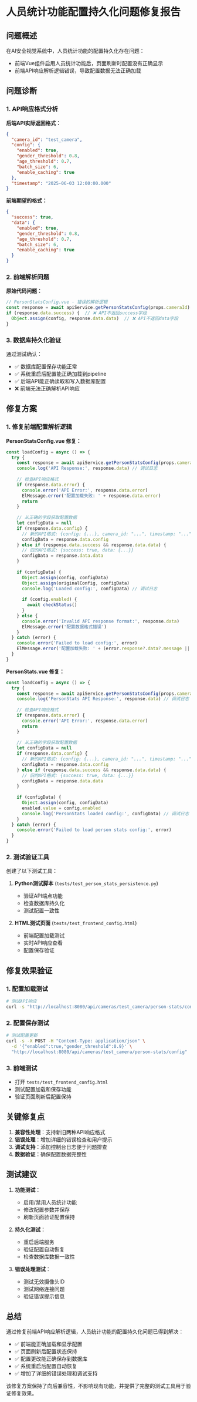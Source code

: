 # 人员统计功能配置持久化问题修复报告

## 问题概述

在AI安全视觉系统中，人员统计功能的配置持久化存在问题：
- 前端Vue组件启用人员统计功能后，页面刷新时配置没有正确显示
- 前端API响应解析逻辑错误，导致配置数据无法正确加载

## 问题诊断

### 1. API响应格式分析

**后端API实际返回格式：**
```json
{
  "camera_id": "test_camera",
  "config": {
    "enabled": true,
    "gender_threshold": 0.8,
    "age_threshold": 0.7,
    "batch_size": 6,
    "enable_caching": true
  },
  "timestamp": "2025-06-03 12:00:00.000"
}
```

**前端期望的格式：**
```json
{
  "success": true,
  "data": {
    "enabled": true,
    "gender_threshold": 0.8,
    "age_threshold": 0.7,
    "batch_size": 6,
    "enable_caching": true
  }
}
```

### 2. 前端解析问题

**原始代码问题：**
```javascript
// PersonStatsConfig.vue - 错误的解析逻辑
const response = await apiService.getPersonStatsConfig(props.cameraId)
if (response.data.success) {  // ❌ API不返回success字段
  Object.assign(config, response.data.data)  // ❌ API不返回data字段
}
```

### 3. 数据库持久化验证

通过测试确认：
- ✅ 数据库配置保存功能正常
- ✅ 系统重启后配置能正确加载到pipeline
- ✅ 后端API能正确读取和写入数据库配置
- ❌ 前端无法正确解析API响应

## 修复方案

### 1. 修复前端配置解析逻辑

**PersonStatsConfig.vue 修复：**
```javascript
const loadConfig = async () => {
  try {
    const response = await apiService.getPersonStatsConfig(props.cameraId)
    console.log('API Response:', response.data) // 调试日志
    
    // 检查API响应格式
    if (response.data.error) {
      console.error('API Error:', response.data.error)
      ElMessage.error('配置加载失败: ' + response.data.error)
      return
    }
    
    // 从正确的字段获取配置数据
    let configData = null
    if (response.data.config) {
      // 新的API格式: {config: {...}, camera_id: "...", timestamp: "..."}
      configData = response.data.config
    } else if (response.data.success && response.data.data) {
      // 旧的API格式: {success: true, data: {...}}
      configData = response.data.data
    }
    
    if (configData) {
      Object.assign(config, configData)
      Object.assign(originalConfig, configData)
      console.log('Loaded config:', configData) // 调试日志
      
      if (config.enabled) {
        await checkStatus()
      }
    } else {
      console.error('Invalid API response format:', response.data)
      ElMessage.error('配置数据格式错误')
    }
  } catch (error) {
    console.error('Failed to load config:', error)
    ElMessage.error('配置加载失败: ' + (error.response?.data?.message || error.message))
  }
}
```

**PersonStats.vue 修复：**
```javascript
const loadConfig = async () => {
  try {
    const response = await apiService.getPersonStatsConfig(props.cameraId)
    console.log('PersonStats API Response:', response.data) // 调试日志
    
    // 检查API响应格式
    if (response.data.error) {
      console.error('API Error:', response.data.error)
      return
    }
    
    // 从正确的字段获取配置数据
    let configData = null
    if (response.data.config) {
      // 新的API格式: {config: {...}, camera_id: "...", timestamp: "..."}
      configData = response.data.config
    } else if (response.data.success && response.data.data) {
      // 旧的API格式: {success: true, data: {...}}
      configData = response.data.data
    }
    
    if (configData) {
      Object.assign(config, configData)
      enabled.value = config.enabled
      console.log('PersonStats loaded config:', configData) // 调试日志
    }
  } catch (error) {
    console.error('Failed to load person stats config:', error)
  }
}
```

### 2. 测试验证工具

创建了以下测试工具：

1. **Python测试脚本** (`tests/test_person_stats_persistence.py`)
   - 验证API端点功能
   - 检查数据库持久化
   - 测试配置一致性

2. **HTML测试页面** (`tests/test_frontend_config.html`)
   - 前端配置加载测试
   - 实时API响应查看
   - 配置保存验证

## 修复效果验证

### 1. 配置加载测试
```bash
# 测试API响应
curl -s "http://localhost:8080/api/cameras/test_camera/person-stats/config"
```

### 2. 配置保存测试
```bash
# 测试配置更新
curl -s -X POST -H "Content-Type: application/json" \
  -d '{"enabled":true,"gender_threshold":0.9}' \
  "http://localhost:8080/api/cameras/test_camera/person-stats/config"
```

### 3. 前端测试
- 打开 `tests/test_frontend_config.html`
- 测试配置加载和保存功能
- 验证页面刷新后配置保持

## 关键修复点

1. **兼容性处理**：支持新旧两种API响应格式
2. **错误处理**：增加详细的错误检查和用户提示
3. **调试支持**：添加控制台日志便于问题排查
4. **数据验证**：确保配置数据完整性

## 测试建议

1. **功能测试**：
   - 启用/禁用人员统计功能
   - 修改配置参数并保存
   - 刷新页面验证配置保持

2. **持久化测试**：
   - 重启后端服务
   - 验证配置自动恢复
   - 检查数据库数据一致性

3. **错误处理测试**：
   - 测试无效摄像头ID
   - 测试网络连接问题
   - 验证错误提示信息

## 总结

通过修复前端API响应解析逻辑，人员统计功能的配置持久化问题已得到解决：

- ✅ 前端能正确加载和显示配置
- ✅ 页面刷新后配置状态保持
- ✅ 配置更改能正确保存到数据库
- ✅ 系统重启后配置自动恢复
- ✅ 增加了详细的错误处理和调试支持

该修复方案保持了向后兼容性，不影响现有功能，并提供了完整的测试工具用于验证修复效果。
